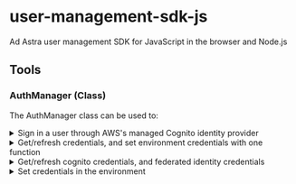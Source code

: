 # user-management-sdk-js

Ad Astra user management SDK for JavaScript in the browser and Node.js

## Tools

### **AuthManager** (Class)

The AuthManager class can be used to:

<details>
<summary>Sign in a user through AWS's managed Cognito identity provider</summary>
<br>

`.signIn( email, password, newPassword = '' )` => Promise -> [CognitoUserSession](https://github.com/aws-amplify/amplify-js/blob/master/packages/amazon-cognito-identity-js/src/CognitoUserSession.js)

Used to obtain a CognitoUserSession.
</details>

<details>
<summary>Get/refresh credentials, and set environment credentials with one function</summary>
<br>

`.getAndSetEnvironmentCredentials()` => Promise -> [CognitoIdentityCredentials](https://docs.aws.amazon.com/AWSJavaScriptSDK/latest/AWS/CognitoIdentityCredentials.html)

This will set the following environment variables from the CognitoIdentityCredentials object:

```typescript
process.env.AWS_ACCESS_KEY_ID
process.env.AWS_SECRET_ACCESS_KEY
process.env.AWS_SESSION_TOKEN
```

This function is equivalent to:

```typescript
const creds = await authManagerInstance.refreshCognitoCredentials();
authManagerInstance.setEnvironmentIAMCreds(creds);
```

</details>

<details>
<summary>Get/refresh cognito credentials, and federated identity credentials</summary>
<br>

`.refreshCognitoCredentials()` => Promise -> [CognitoIdentityCredentials](https://docs.aws.amazon.com/AWSJavaScriptSDK/latest/AWS/CognitoIdentityCredentials.html)

Returns a promise which resolves a fresh CognitoIdentityCredentials object **after signing in**. 

</details>

<details>
<summary>Set credentials in the environment</summary>
<br>

`.setEnvironmentIAMCreds(creds: CognitoIdentityCredentials)` => void

This will set the following environment variables from the CognitoIdentityCredentials object:

```typescript
process.env.AWS_ACCESS_KEY_ID
process.env.AWS_SECRET_ACCESS_KEY
process.env.AWS_SESSION_TOKEN
```
</details>
